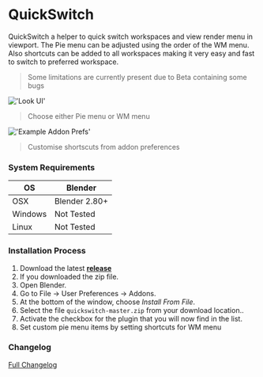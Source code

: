 # QuickSwitch

QuickSwitch a helper to quick switch workspaces and view render menu in viewport. The Pie menu can be adjusted using the order of the WM menu. Also shortcuts can be added to all workspaces making it very easy and fast to switch to preferred workspace.

> Some limitations are currently present due to Beta containing some bugs

!['Look UI'](https://raw.githubusercontent.com/wiki/schroef/quickswitch/images/quickswitch_v0.0.3.jpg?v23-12-2018-v1)

> Choose either Pie menu or WM menu

!['Example Addon Prefs'](https://raw.githubusercontent.com/wiki/schroef/quickswitch/images/addon-preferences_v0.0.3.jpg?v23-12-2018)

> Customise shortscuts from addon preferences



### System Requirements

| **OS** | **Blender** |
| ------------- | ------------- |
| OSX | Blender 2.80+ |
| Windows | Not Tested |
| Linux | Not Tested |


### Installation Process

1. Download the latest <b>[release](https://github.com/schroef/quickswitch/releases/)</b>
2. If you downloaded the zip file.
3. Open Blender.
4. Go to File -> User Preferences -> Addons.
5. At the bottom of the window, choose *Install From File*.
6. Select the file `quickswitch-master.zip` from your download location..
7. Activate the checkbox for the plugin that you will now find in the list.
8. Set custom pie menu items by setting shortcuts for WM menu


### Changelog
[Full Changelog](CHANGELOG.md)





<!--
- Fill in data
 -
 -
-->

